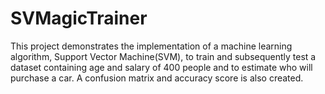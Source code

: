 # SVMagicTrainer
This project demonstrates the implementation of a machine learning algorithm, Support Vector Machine(SVM), to train and subsequently test a dataset containing age and salary of 400 people and to estimate who will purchase a car. A confusion matrix and accuracy score is also created.
